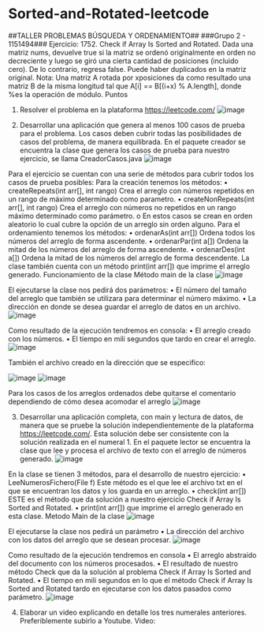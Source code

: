 # Sorted-and-Rotated-leetcode
##TALLER PROBLEMAS BÚSQUEDA Y ORDENAMIENTO##
###Grupo 2 - 1151494###
Ejercicio: 1752. Check if Array Is Sorted and Rotated.
Dada una matriz nums, devuelve true si la matriz se ordenó originalmente en orden no decreciente y luego se giró una cierta cantidad de posiciones (incluido cero). De lo contrario, regresa false.
Puede haber duplicados en la matriz original.
Nota: Una matriz A rotada por xposiciones da como resultado una matriz B de la misma longitud tal que A[i] == B[(i+x) % A.length], donde %es la operación de módulo.
Puntos
1) Resolver el problema en la plataforma https://leetcode.com/
 ![image](https://user-images.githubusercontent.com/71033260/198909538-7982dedb-62e7-44e0-8fa3-a1a8bb648e2d.png)

2) Desarrollar una aplicación que genera al menos 100 casos de prueba para el problema. Los casos deben cubrir todas las posibilidades de casos del problema, de manera equilibrada.
En el paquete creador se encuentra la clase que genera los casos de prueba para nuestro ejercicio, se llama CreadorCasos.java
 ![image](https://user-images.githubusercontent.com/71033260/198909551-347eced3-a0d4-43ee-b9fc-53a0eb268f1e.png)

Para el ejercicio se cuentan con una serie de métodos para cubrir todos los casos de prueba posibles:
Para la creación tenemos los métodos:
•	createRepeats(int arr[], int rango)
Crea el arreglo con números repetidos en un rango de máximo determinado como parametro.
•	createNonRepeats(int arr[], int rango)
Crea el arreglo con números no repetidos en un rango máximo determinado como parámetro.
o	En estos casos se crean en orden aleatorio lo cual cubre la opción de un arreglo sin orden alguno.
Para el ordenamiento tenemos los métodos:
•	ordenarAs(int arr[])
Ordena todos los números del arreglo de forma ascendente.
•	ordenarPar(int a[])
Ordena la mitad de los números del arreglo de forma ascendente.
•	ordenarDes(int a[])
Ordena la mitad de los números del arreglo de forma descendente.
La clase también cuenta con un método print(int arr[]) que imprime el arreglo generado.
Funcionamiento de la clase
Método main de la clase
 ![image](https://user-images.githubusercontent.com/71033260/198909580-13b14df0-1ab8-4d69-8ffc-914cd333fa9b.png)
 
El ejecutarse la clase nos pedirá dos parámetros:
•	El número del tamaño del arreglo que también se utilizara para determinar el número máximo.
•	La dirección en donde se desea guardar el arreglo de datos en un archivo.
 ![image](https://user-images.githubusercontent.com/71033260/198909585-6e160b05-cb3c-4b52-9206-25dbfbcd6a96.png)

Como resultado de la ejecución tendremos en consola:
•	El arreglo creado con los números.
•	El tiempo en mili segundos que tardo en crear el arreglo.
 ![image](https://user-images.githubusercontent.com/71033260/198909588-078da950-96ae-4113-98e1-68661263d6f7.png)

También el archivo creado en la dirección que se especifico:
 
 ![image](https://user-images.githubusercontent.com/71033260/198909593-6772292d-4968-42ad-9aef-9f9d3809f347.png)
![image](https://user-images.githubusercontent.com/71033260/198909598-0aece19a-bca2-4264-941b-5f088fd46d49.png)

Para los casos de los arreglos ordenados debe quitarse el comentario dependiendo de cómo desea acomodar el arreglo
 ![image](https://user-images.githubusercontent.com/71033260/198909603-8e75d709-68ec-4c53-a339-388fe9ad4b4e.png)

3) Desarrollar una aplicación completa, con main y lectura de datos, de manera que se pruebe la solución independientemente de la plataforma https://leetcode.com/. Esta solución debe ser consistente con la solución realizada en el numeral 1.
En el paquete lector se encuentra la clase que lee y procesa el archivo de texto con el arreglo de números generado.
 ![image](https://user-images.githubusercontent.com/71033260/198909611-d1b9fcee-bc71-44c1-a436-3ac6d781cf50.png)

En la clase se tienen 3 métodos, para el desarrollo de nuestro ejercicio:
•	LeeNumerosFichero(File f)
Este método es el que lee el archivo txt en el que se encuentran los datos y los guarda en un arreglo.
•	check(int arr[])
ESTE es el método que da solución a nuestro ejercicio Check if Array Is Sorted and Rotated.
•	print(int arr[])
que imprime el arreglo generado en esta clase.
Metodo Main de la clase
 ![image](https://user-images.githubusercontent.com/71033260/198909620-4a7efc0c-d642-419d-844c-ca4b961e47f2.png)

El ejecutarse la clase nos pedirá un parámetro
•	La dirección del archivo con los datos del arreglo que se desean procesar.
 ![image](https://user-images.githubusercontent.com/71033260/198909630-a569a6ec-70d5-4038-92dd-a1a1dbfb7127.png)

Como resultado de la ejecución tendremos en consola 
•	El arreglo abstraído del documento con los números procesados.
•	El resultado de nuestro método Check que da la solución al problema Check if Array Is Sorted and Rotated.
•	El tiempo en mili segundos en lo que el método Check if Array Is Sorted and Rotated tardo en ejecutarse con los datos pasados como parámetro.
 ![image](https://user-images.githubusercontent.com/71033260/198909636-d34dcf22-ab2e-471d-a178-f01809056d85.png)

4) Elaborar un video explicando en detalle los tres numerales anteriores. Preferiblemente subirlo a Youtube.
Video: 
